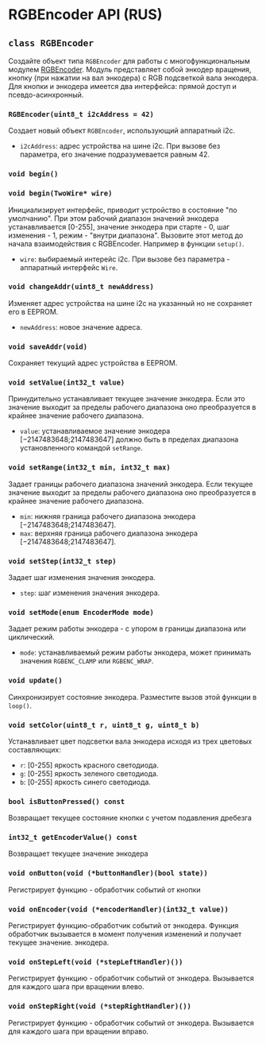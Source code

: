# RGBEncoder API (RUS)

## `class RGBEncoder`

Создайте объект типа `RGBEncoder` для работы с многофункциональным модулем [RGBEncoder](https://my.amperka.com/modules/RGBEncoder).
Модуль представляет собой энкодер вращения, кнопку (при нажатии на вал энкодера) с RGB подсветкой вала энкодера. Для кнопки и энкодера имеется два интерфейса: прямой доступ и псевдо-асинхронный.

### `RGBEncoder(uint8_t i2cAddress = 42)`

Создает новый объект `RGBEncoder`, использующий аппаратный i2c.

- `i2cAddress`: адрес устройства на шине i2c. При вызове без параметра, его значение подразумевается равным 42.


### `void begin()`
### `void begin(TwoWire* wire)`

Инициализирует интерфейс, приводит устройство в состояние "по умолчанию". При этом рабочий диапазон значений энкодера устанавливается [0-255], значение энкодера при старте - 0, шаг изменения - 1, режим - "внутри диапазона".
Вызовите этот метод до начала взаимодействия с RGBEncoder. Например в функции `setup()`.

- `wire`: выбираемый интерейс i2c. При вызове без параметра - аппаратный интерфейс `Wire`.

### `void changeAddr(uint8_t newAddress)`

Изменяет адрес устройства на шине i2c на указанный но не сохраняет его в EEPROM.

- `newAddress`: новое значение адреса.

### `void saveAddr(void)`

Сохраняет текущий адрес устройства в EEPROM.

### `void setValue(int32_t value)`

Принудительно устанавливает текущее значение энкодера. Если это значение выходит за пределы рабочего диапазона оно преобразуется в крайнее значение рабочего диапазона.

- `value`: устанавливаемое значение энкодера [−2147483648;2147483647] должно быть в пределах диапазона установленного командой `setRange`. 

### `void setRange(int32_t min, int32_t max)`

Задает границы рабочего диапазона значений энкодера. Если текущее значение выходит за пределы рабочего диапазона оно преобразуется в крайнее значение рабочего диапазона.

- `min`: нижняя граница рабочего диапазона энкодера [−2147483648;2147483647]. 
- `max`: верхняя граница рабочего диапазона энкодера [−2147483648;2147483647]. 

### `void setStep(int32_t step)`

Задает шаг изменения значения энкодера.

- `step`: шаг изменения значения энкодера. 

### `void setMode(enum EncoderMode mode)`

Задает режим работы энкодера - с упором в границы диапазона или циклический.

- `mode`: устанавливаемый режим работы энкодера, может принимать значения `RGBENC_CLAMP` или `RGBENC_WRAP`. 

### `void update()`

Синхронизирует состояние энкодера. Разместите вызов этой функции в `loop()`.

### `void setColor(uint8_t r, uint8_t g, uint8_t b)`

Устанавливает цвет подсветки вала энкодера исходя из трех цветовых составляющих:

- `r`: [0-255] яркость красного светодиода.
- `g`: [0-255] яркость зеленого светодиода.
- `b`: [0-255] яркость синего светодиода.

### `bool isButtonPressed() const`

Возвращает текущее состояние кнопки с учетом подавления дребезга

### `int32_t getEncoderValue() const`

Возвращает текущее значение энкодера

### `void onButton(void (*buttonHandler)(bool state))`

Регистрирует функцию - обработчик событий от кнопки

### `void onEncoder(void (*encoderHandler)(int32_t value))`

Регистрирует функцию-обработчик событий от энкодера. Функция обработчик вызывается в момент получения изменений и получает текущее значение. энкодера.

### `void onStepLeft(void (*stepLeftHandler)())`

Регистрирует функцию - обработчик событий от энкодера. Вызывается для каждого шага при вращении влево.

### `void onStepRight(void (*stepRightHandler)())`

Регистрирует функцию - обработчик событий от энкодера. Вызывается для каждого шага при вращении вправо.
